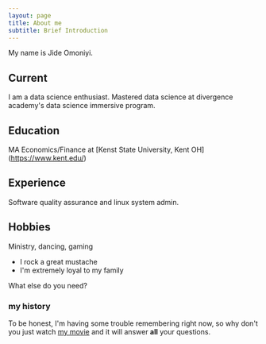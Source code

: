 ```yaml
---
layout: page
title: About me
subtitle: Brief Introduction
---
```


My name is Jide Omoniyi.

## Current 

I am a data science enthusiast. Mastered data science at divergence academy's data science immersive program.

## Education

MA Economics/Finance at [Kenst State University, Kent OH] (https://www.kent.edu/)

## Experience

Software quality assurance and linux system admin.

## Hobbies

Ministry, dancing, gaming



- I rock a great mustache
- I'm extremely loyal to my family

What else do you need?

### my history

To be honest, I'm having some trouble remembering right now, so why don't you just watch [my movie](http://en.wikipedia.org/wiki/The_Princess_Bride_%28film%29) and it will answer **all** your questions.
